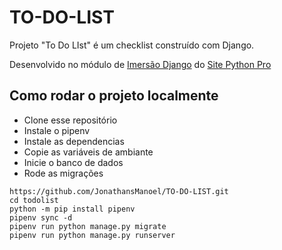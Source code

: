 # TO-DO-LIST
Projeto "To Do LIst" é um checklist construído com Django.

Desenvolvido no módulo de [Imersão Django](https://www.youtube.com/watch?v=zLIeu9cPYrY&list=PLA05yVJtRWYRgtGyrdH4Bbf2gtbk6OtTu&ab_channel=CanalPythonProBr) do [Site Python Pro](https://www.python.pro.br)

## Como rodar o projeto localmente

- Clone esse repositório
- Instale o pipenv 
- Instale as dependencias
- Copie as variáveis de ambiante
- Inicie o banco de dados
- Rode as migrações

```
https://github.com/JonathansManoel/TO-DO-LIST.git
cd todolist
python -m pip install pipenv
pipenv sync -d
pipenv run python manage.py migrate
pipenv run python manage.py runserver
```
